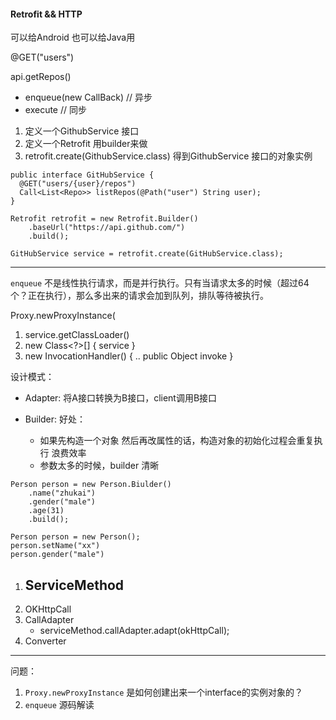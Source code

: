 #### Retrofit && HTTP

可以给Android 也可以给Java用




@GET("users")



api.getRepos()
* enqueue(new CallBack<ResponseBody>) // 异步
* execute // 同步



1. 定义一个GithubService 接口
2. 定义一个Retrofit 用builder来做
3. retrofit.create(GithubService.class) 得到GithubService 接口的对象实例





```
public interface GitHubService {
  @GET("users/{user}/repos")
  Call<List<Repo>> listRepos(@Path("user") String user);
}
```

```
Retrofit retrofit = new Retrofit.Builder()
    .baseUrl("https://api.github.com/")
    .build();

GitHubService service = retrofit.create(GitHubService.class);
```
--------

`enqueue` 不是线性执行请求，而是并行执行。只有当请求太多的时候（超过64个？正在执行），那么多出来的请求会加到队列，排队等待被执行。



Proxy.newProxyInstance(
1. service.getClassLoader()
2. new Class<?>[] { service }
3. new InvocationHandler() {
	..
	public Object invoke
}

设计模式：

* Adapter: 将A接口转换为B接口，client调用B接口

* Builder: 好处：
	* 如果先构造一个对象 然后再改属性的话，构造对象的初始化过程会重复执行 浪费效率
	* 参数太多的时候，builder 清晰

```
Person person = new Person.Biulder()
	.name("zhukai")
	.gender("male")
	.age(31)
	.build();
```

```
Person person = new Person();
person.setName("xx")
person.gender("male")
```

1. ServiceMethod
	- 
2. OKHttpCall
3. CallAdapter 
	- serviceMethod.callAdapter.adapt(okHttpCall);
4. Converter


-------

问题：
1. `Proxy.newProxyInstance` 是如何创建出来一个interface的实例对象的？
2. `enqueue` 源码解读










